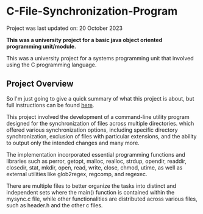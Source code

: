 # C-File-Synchronization-Program
Project was last updated on: 20 October 2023

**This was a university project for a basic java object oriented programming unit/module.**

This was a university project for a systems programming unit that involved using the C programming language.

## Project Overview

So I'm just going to give a quick summary of what this project is about, but full instructions can be found [here](https://teaching.csse.uwa.edu.au/units/CITS2002/past-projects/p2023-2/summary.php).

This project involved the development of a command-line utility program designed for the synchronization of files across multiple directories. which offered various synchronization options, including specific directory synchronization, exclusion of files with particular extensions, and the ability to output only the intended changes and many more. 

The implementation incorporated essential programming functions and libraries such as perror, getopt, malloc, realloc, strdup, opendir, readdir, closedir, stat, mkdir, open, read, write, close, chmod, utime, as well as external utilities like glob2regex, regcomp, and regexec.

There are multiple files to better organize the tasks into distinct and independent sets where the main() function is contained within the mysync.c file, while other functionalities are distributed across various files, such as header.h and the other c files.
